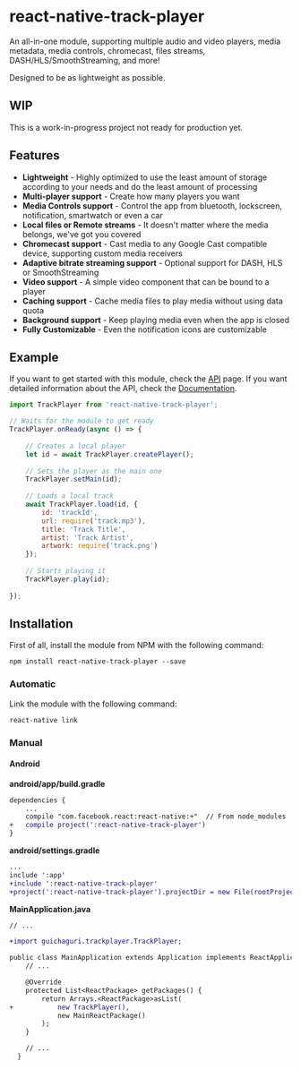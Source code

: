 # react-native-track-player

An all-in-one module, supporting multiple audio and video players, media metadata, media controls, chromecast, files streams, DASH/HLS/SmoothStreaming, and more!

Designed to be as lightweight as possible.

## WIP
This is a work-in-progress project not ready for production yet.

## Features

* **Lightweight** - Highly optimized to use the least amount of storage according to your needs and do the least amount of processing
* **Multi-player support** - Create how many players you want
* **Media Controls support** - Control the app from bluetooth, lockscreen, notification, smartwatch or even a car
* **Local files or Remote streams** - It doesn't matter where the media belongs, we've got you covered
* **Chromecast support** - Cast media to any Google Cast compatible device, supporting custom media receivers
* **Adaptive bitrate streaming support** - Optional support for DASH, HLS or SmoothStreaming
* **Video support** - A simple video component that can be bound to a player
* **Caching support** - Cache media files to play media without using data quota
* **Background support** - Keep playing media even when the app is closed
* **Fully Customizable** - Even the notification icons are customizable

## Example

If you want to get started with this module, check the [API](https://github.com/Guichaguri/react-native-track-player/wiki/API) page.
If you want detailed information about the API, check the [Documentation](https://github.com/Guichaguri/react-native-track-player/wiki/Documentation).
```javascript
import TrackPlayer from 'react-native-track-player';

// Waits for the module to get ready
TrackPlayer.onReady(async () => {
    
    // Creates a local player
    let id = await TrackPlayer.createPlayer();
    
    // Sets the player as the main one
    TrackPlayer.setMain(id);
    
    // Loads a local track
    await TrackPlayer.load(id, {
        id: 'trackId',
        url: require('track.mp3'),
        title: 'Track Title',
        artist: 'Track Artist',
        artwork: require('track.png')
    });
    
    // Starts playing it
    TrackPlayer.play(id);
    
});
```

## Installation
First of all, install the module from NPM with the following command:
```
npm install react-native-track-player --save
```

### Automatic

Link the module with the following command:
```
react-native link
```

### Manual
#### Android

**android/app/build.gradle**
```diff
dependencies {
    ...
    compile "com.facebook.react:react-native:+"  // From node_modules
+   compile project(':react-native-track-player')
}
```

**android/settings.gradle**
```diff
...
include ':app'
+include ':react-native-track-player'
+project(':react-native-track-player').projectDir = new File(rootProject.projectDir, '../node_modules/react-native-track-player/android')
```

**MainApplication.java**
```diff
// ...

+import guichaguri.trackplayer.TrackPlayer;

public class MainApplication extends Application implements ReactApplication {
    // ...

    @Override
    protected List<ReactPackage> getPackages() {
        return Arrays.<ReactPackage>asList(
+           new TrackPlayer(),
            new MainReactPackage()
        );
    }

    // ...
  }
```